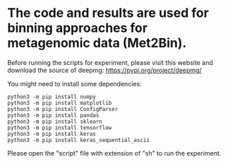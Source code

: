 # The code and results are used for binning approaches for metagenomic data (Met2Bin).

Before running the scripts for experiment, please visit this website and download the source of deepmg: https://pypi.org/project/deepmg/

You might need to install some dependencies:
```
python3 -m pip install numpy
python3 -m pip install matplotlib
python3 -m pip install ConfigParser
python3 -m pip install pandas
python3 -m pip install sklearn
python3 -m pip install tensorflow
python3 -m pip install keras
python3 -m pip install keras_sequential_ascii
```

Please open the "script" file with extension of "sh" to run the experiment.
